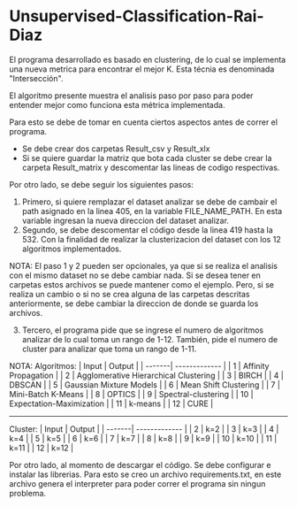 # Unsupervised-Classification-Rai-Diaz

El programa desarrollado es basado en clustering, de lo cual se implementa una nueva metrica para encontrar el mejor K. Esta técnia es denominada "Intersección". 

El algoritmo presente muestra el analisis paso por paso para poder entender mejor como funciona esta métrica implementada.

Para esto se debe de tomar en cuenta ciertos aspectos antes de correr el programa.

 - Se debe crear dos carpetas Result_csv y Result_xlx
 - Si se quiere guardar la matriz que bota cada cluster se debe crear la carpeta Result_matrix y descomentar las lineas de codigo respectivas.

Por otro lado, se debe seguir los siguientes pasos:

1. Primero, si quiere remplazar el dataset analizar se debe de cambair el path asignado en la linea 405, en la variable FILE_NAME_PATH. En esta variable ingresan la nueva direccion del dataset analizar.
2. Segundo, se debe descomentar el código desde la linea 419 hasta la 532. Con la finalidad de realizar la clusterizacion del dataset con los 12 algoritmos implementados. 

NOTA: El paso 1 y 2 pueden ser opcionales, ya que si se realiza el analisis con el mismo dataset no se debe cambiar nada. Si se desea tener en carpetas estos archivos se puede mantener como el ejemplo. Pero, si se realiza un cambio o si no se crea alguna de las carpetas descritas anteriormente, se debe cambiar la direccion de donde se guarda los archivos.

3. Tercero, el programa pide que se ingrese el numero de algoritmos analizar de lo cual toma un rango de 1-12. También, pide el numero de cluster para analizar que toma un rango de 1-11. 

NOTA:
Algoritmos:
| Input  | Output |
| -------| ------------- |
|   1    | Affinity Propagation  |
|   2    | Agglomerative Hierarchical Clustering  |
|   3    |  BIRCH |
|   4    |  DBSCAN |
|   5    | Gaussian Mixture Models |
|   6    | Mean Shift Clustering |
|   7    | Mini-Batch K-Means |
|   8    | OPTICS |
|   9    | Spectral-clustering |
|   10   | Expectation-Maximization |
|   11   | k-means |
|   12   | CURE |
*******************************************************************************
Cluster:
| Input  | Output |
| -------| ------------- |
|   2    | k=2 |
|   3    | k=3 |
|   4    | k=4 |
|   5    | k=5 |
|   6    | k=6 |
|   7    | k=7 |
|   8    | k=8 |
|   9    | k=9 |
|   10    | k=10 |
|   11   | k=11 |
|   12   | k=12 |


Por otro lado, al momento de descargar el código. Se debe configurar e instalar las librerias. Para esto se creo un archivo requirements.txt, en este archivo genera el interpreter para poder correr el programa sin ningun problema.
